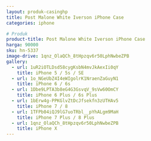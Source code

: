```yaml
---
layout: produk-casinghp
title: Post Malone White Iverson iPhone Case
categories: iphone

# Produk
product-title: Post Malone White Iverson iPhone Case
harga: 90000
sku: hn-5337
image-drive: 1qnz_OlaQCh_8tHpzqv6r50LphNwbeZPB
gallery:
  - url: 1uR2iOTLDsd58cygKsbN4mvJkAexIi0qY
    title: iPhone 5 / 5s / SE
  - url: 1o_NGeUbZ4I4eWIgolrK1NraenZaGuyN1
    title: iPhone 6 / 6s
  - url: 1Dbe9LPTA3b8eG4G3GsvqV_9sVw60OmCY
    title: iPhone 6 Plus / 6s Plus
  - url: 1bErw4g-PPKGlvZtDcJfsekfn3zUTHAv5
    title: iPhone 7 / 8
  - url: 1TFPb04iQJ9lG7uoTRbl__pYhALgm9MaH
    title: iPhone 7 Plus / 8 Plus
  - url: 1qnz_OlaQCh_8tHpzqv6r50LphNwbeZPB
    title: iPhone X
---
```

